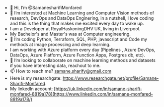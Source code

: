 - 👋 Hi, I’m @SamanesharifiMonfared
- 👀 I’m interested at Machine Learning and Computer Vision methods of research, DevOps and DataOps Enginering, in a nutshell, I love coding and this is the thing that makes me excited every day to wake up.
- I am a Developer at RoyalHaskoningDHV UK, living in Liverpool.
- My Bachelor's and Master's was at Computer engineering.
- 🌱 I’m coding Python, Terraform, SQL, PHP, javascript and Code my methods at image processing and deep learning.
- I am working with Azure platform every day (Pipelines , Azure DevOps, DataOps, Azure Platform, Azure Function Apps, Postgres db, etc).
- 💞️ I’m looking to collaborate on machine learning methods and datasets if you have interesting data, reachout to me.
- 📫 How to reach me? samane.sharify@gmail.com
- Here is my researchgate: https://www.researchgate.net/profile/Samane-Sharifi-Monfared.
- My linkedIn account: [https://uk.linkedin.com/in/samane-sharifi-monfared-8819a178](https://www.linkedin.com/in/samane-monfared-8819a178/)

<!---
SamaneSharifiMonfared is a ✨ special ✨ repository because its `README.md` (this file) appears on your GitHub profile.
You can click the Preview link to take a look at your changes.
--->
